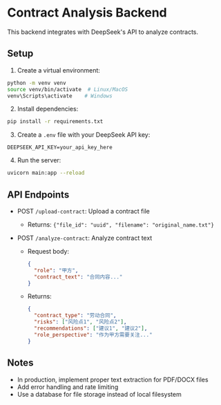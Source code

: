 # Contract Analysis Backend

This backend integrates with DeepSeek's API to analyze contracts.

## Setup

1. Create a virtual environment:
```bash
python -m venv venv
source venv/bin/activate  # Linux/MacOS
venv\Scripts\activate    # Windows
```

2. Install dependencies:
```bash
pip install -r requirements.txt
```

3. Create a `.env` file with your DeepSeek API key:
```env
DEEPSEEK_API_KEY=your_api_key_here
```

4. Run the server:
```bash
uvicorn main:app --reload
```

## API Endpoints

- POST `/upload-contract`: Upload a contract file
  - Returns: `{"file_id": "uuid", "filename": "original_name.txt"}`
  
- POST `/analyze-contract`: Analyze contract text
  - Request body:
    ```json
    {
      "role": "甲方",
      "contract_text": "合同内容..."
    }
    ```
  - Returns:
    ```json
    {
      "contract_type": "劳动合同",
      "risks": ["风险点1", "风险点2"],
      "recommendations": ["建议1", "建议2"],
      "role_perspective": "作为甲方需要关注..."
    }
    ```

## Notes

- In production, implement proper text extraction for PDF/DOCX files
- Add error handling and rate limiting
- Use a database for file storage instead of local filesystem
